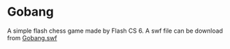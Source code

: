 # Gobang
A simple flash chess game made by Flash CS 6. A swf file can be
download from [Gobang.swf](https://github.com/YiGeeker/Gobang/releases)
